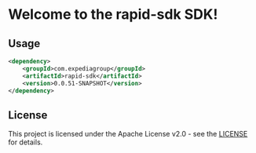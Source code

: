 # Welcome to the rapid-sdk SDK!

## Usage
```xml
<dependency>
    <groupId>com.expediagroup</groupId>
    <artifactId>rapid-sdk</artifactId>
    <version>0.0.51-SNAPSHOT</version>
</dependency>
```

## License

This project is licensed under the Apache License v2.0 - see the [LICENSE](LICENSE) for details.

